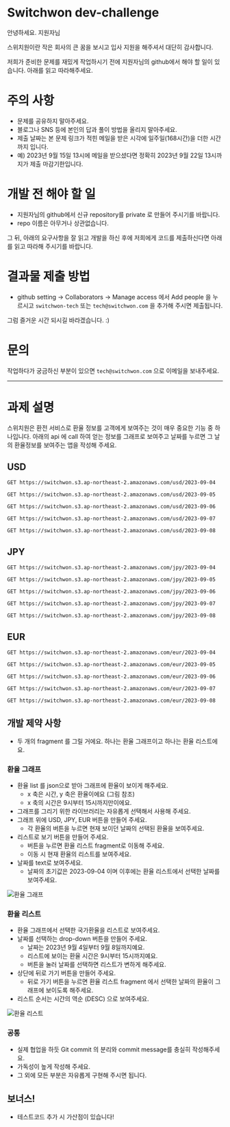 # Switchwon dev-challenge
안녕하세요. 지원자님

스위치원이란 작은 회사의 큰 꿈을 보시고 입사 지원을 해주셔서 대단히 감사합니다.

저희가 준비한 문제를 재밌게 작업하시기 전에 지원자님의 github에서 해야 할 일이 있습니다. 아래를 읽고 따라해주세요.

# 주의 사항
- 문제를 공유하지 말아주세요.
- 블로그나 SNS 등에 본인의 답과 풀이 방법을 올리지 말아주세요.
- 제출 날짜는 본 문제 링크가 적힌 메일을 받은 시각에 일주일(168시간)을 더한 시간까지 입니다.
- 예) 2023년 9월 15일 13시에 메일을 받으셨다면 정확히 2023년 9월 22일 13시까지가 제출 마감기한입니다.

# 개발 전 해야 할 일
- 지원자님의 github에서 신규 repository를 private 로 만들어 주시기를 바랍니다.
- repo 이름은 아무거나 상관없습니다.

그 뒤, 아래의 요구사항을 잘 읽고 개발을 하신 후에 저희에게 코드를 제출하신다면 아래를 읽고 따라해 주시기를 바랍니다.
# 결과물 제출 방법
- github setting -> Collaborators -> Manage access 에서 Add people 을 누르시고 `switchwon-tech` 또는 `tech@switchwon.com` 을 추가해 주시면 제출됩니다.

그럼 즐거운 시간 되시길 바라겠습니다. :)

# 문의
작업하다가 궁금하신 부분이 있으면 `tech@switchwon.com` 으로 이메일을 보내주세요.

---

# 과제 설명
스위치원은 환전 서비스로 환율 정보를 고객에게 보여주는 것이 매우 중요한 기능 중 하나입니다.
아래의 api 에 call 하여 얻는 정보를 그래프로 보여주고 날짜를 누르면 그 날의 환율정보를 보여주는 앱을 작성해 주세요.

## USD
`GET https://switchwon.s3.ap-northeast-2.amazonaws.com/usd/2023-09-04`

`GET https://switchwon.s3.ap-northeast-2.amazonaws.com/usd/2023-09-05`

`GET https://switchwon.s3.ap-northeast-2.amazonaws.com/usd/2023-09-06`

`GET https://switchwon.s3.ap-northeast-2.amazonaws.com/usd/2023-09-07`

`GET https://switchwon.s3.ap-northeast-2.amazonaws.com/usd/2023-09-08`

## JPY
`GET https://switchwon.s3.ap-northeast-2.amazonaws.com/jpy/2023-09-04`

`GET https://switchwon.s3.ap-northeast-2.amazonaws.com/jpy/2023-09-05`

`GET https://switchwon.s3.ap-northeast-2.amazonaws.com/jpy/2023-09-06`

`GET https://switchwon.s3.ap-northeast-2.amazonaws.com/jpy/2023-09-07`

`GET https://switchwon.s3.ap-northeast-2.amazonaws.com/jpy/2023-09-08`

## EUR
`GET https://switchwon.s3.ap-northeast-2.amazonaws.com/eur/2023-09-04`

`GET https://switchwon.s3.ap-northeast-2.amazonaws.com/eur/2023-09-05`

`GET https://switchwon.s3.ap-northeast-2.amazonaws.com/eur/2023-09-06`

`GET https://switchwon.s3.ap-northeast-2.amazonaws.com/eur/2023-09-07`

`GET https://switchwon.s3.ap-northeast-2.amazonaws.com/eur/2023-09-08`

## 개발 제약 사항
* 두 개의 fragment 를 그릴 거에요. 하나는 환율 그래프이고 하나는 환율 리스트에요.
### 환율 그래프
* 환율 list 를 json으로 받아 그래프에 환율이 보이게 해주세요.
	* x 축은 시간, y 축은 환율이에요 (그림 참조)
	* x 축의 시간은 9시부터 15시까지만이에요.
* 그래프를 그리기 위한 라이브러리는 자유롭게 선택해서 사용해 주세요.
* 그래프 위에 USD, JPY, EUR 버튼을 만들어 주세요.
	* 각 환율의 버튼을 누르면 현재 보이던 날짜의 선택된 환율을 보여주세요.
* 리스트로 보기 버튼을 만들어 주세요.
	* 버튼을 누르면 환율 리스트 fragment로 이동해 주세요.
	* 이동 시 현재 환율의 리스트를 보여주세요.
* 날짜를 text로 보여주세요.
	* 날짜의 초기값은 2023-09-04 이며 이후에는 환율 리스트에서 선택한 날짜를 보여주세요.

![환율 그래프](https://switchwon.s3.ap-northeast-2.amazonaws.com/switchwon-test-1.png)
### 환율 리스트
* 환율 그래프에서 선택한 국가환율을 리스트로 보여주세요.
* 날짜를 선택하는 drop-down 버튼을 만들어 주세요.
	* 날짜는 2023년 9월 4일부터 9월 8일까지예요.
	* 리스트에 보이는 환율 시간은 9시부터 15시까지예요.
	* 버튼을 눌러 날짜를 선택하면 리스트가 변하게 해주세요.
* 상단에 뒤로 가기 버튼을 만들어 주세요.
	* 뒤로 가기 버튼을 누르면 환율 리스트 fragment 에서 선택한 날짜의 환율이 그래프에 보이도록 해주세요.
* 리스트 순서는 시간의 역순 (DESC) 으로 보여주세요.

![환율 리스트](https://switchwon.s3.ap-northeast-2.amazonaws.com/switchwon-test-2.png)
### 공통
* 실제 협업을 하듯 Git commit 의 분리와 commit message를 충실히 작성해주세요.
* 가독성이 높게 작성해 주세요.
* 그 외에 모든 부분은 자유롭게 구현해 주시면 됩니다.

## 보너스!
* 테스트코드 추가 시 가산점이 있습니다!
